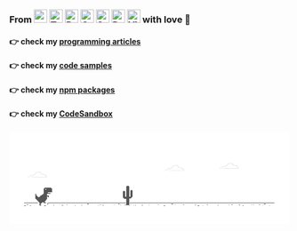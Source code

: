 ### From <img height="24" width="24" src="https://unpkg.com/simple-icons@v3/icons/rust.svg" title="" /> <img height="24" width="24" src="https://unpkg.com/simple-icons@v3/icons/typescript.svg" title="TypeScript" /> <img height="24" width="24" src="https://unpkg.com/simple-icons@v3/icons/react.svg" title="React" /> <img height="24" width="24" src="https://unpkg.com/simple-icons@v3/icons/graphql.svg" title="GraphQL" /> <img height="24" width="24" src="https://unpkg.com/simple-icons@v3/icons/sass.svg" title="Sass" /> <img height="24" width="24" src="https://unpkg.com/simple-icons@v3/icons/docker.svg" title="Docker" /> <img height="24" width="24" src="https://unpkg.com/simple-icons@v3/icons/visualstudiocode.svg" title="Visual Studio Code" /> with love :rocket:

#### :point_right: check my <a href="https://github.com/twistezo/articles" target="_blank" rel="noopener noreferrer">programming articles</a>

#### :point_right: check my <a href="https://github.com/twistezo/code-samples">code samples</a>

#### :point_right: check my <a href="https://www.npmjs.com/~twistezo">npm packages</a>

#### :point_right: check my <a href="https://codesandbox.io/u/twistezo">CodeSandbox</a>

![image](https://github.com/twistezo/twistezo/blob/master/dino.gif)
